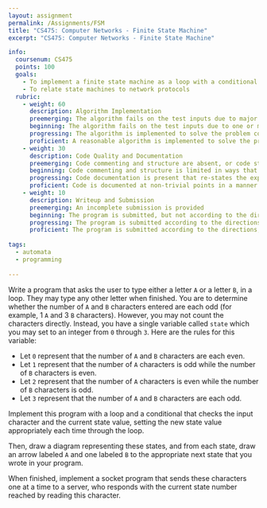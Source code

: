 ```yaml
---
layout: assignment
permalink: /Assignments/FSM
title: "CS475: Computer Networks - Finite State Machine"
excerpt: "CS475: Computer Networks - Finite State Machine"

info:
  coursenum: CS475
  points: 100
  goals:
    - To implement a finite state machine as a loop with a conditional
    - To relate state machines to network protocols
  rubric:
    - weight: 60
      description: Algorithm Implementation
      preemerging: The algorithm fails on the test inputs due to major issues, or the program fails to compile and/or run
      beginning: The algorithm fails on the test inputs due to one or more minor issues
      progressing: The algorithm is implemented to solve the problem correctly according to given test inputs, but would fail if executed in a general case due to a minor issue or omission in the algorithm design or implementation
      proficient: A reasonable algorithm is implemented to solve the problem which correctly solves the problem according to the given test inputs, and would be reasonably expected to solve the problem in the general case
    - weight: 30
      description: Code Quality and Documentation
      preemerging: Code commenting and structure are absent, or code structure departs significantly from best practice, and/or the code departs significantly from the style guide
      beginning: Code commenting and structure is limited in ways that reduce the readability of the program, and/or there are minor departures from the style guide
      progressing: Code documentation is present that re-states the explicit code definitions, and/or code is written that mostly adheres to the style guide
      proficient: Code is documented at non-trivial points in a manner that enhances the readability of the program, and code is written according to the style guide
    - weight: 10
      description: Writeup and Submission
      preemerging: An incomplete submission is provided
      beginning: The program is submitted, but not according to the directions in one or more ways (for example, because it is lacking a readme writeup)
      progressing: The program is submitted according to the directions with a minor omission or correction needed
      proficient: The program is submitted according to the directions, including a readme writeup describing the solution        
      
tags:
  - automata
  - programming
  
---
```


Write a program that asks the user to type either a letter `A` or a letter `B`, in a loop.  They may type any other letter when finished.   You are to determine whether the number of `A` and `B` characters entered are each odd (for example, 1 `A` and 3 `B` characters).  However, you may not count the characters directly.  Instead, you have a single variable called `state` which you may set to an integer from `0` through `3`.  Here are the rules for this variable:

* Let `0` represent that the number of `A` and `B` characters are each even.  
* Let `1` represent that the number of `A` characters is odd while the number of `B` characters is even.  
* Let `2` represent that the number of `A` characters is even while the number of `B` characters is odd.  
* Let `3` represent that the number of `A` and `B` characters are each odd.  

Implement this program with a loop and a conditional that checks the input character and the current state value, setting the new state value appropriately each time through the loop.

Then, draw a diagram representing these states, and from each state, draw an arrow labeled `A` and one labeled `B` to the appropriate next state that you wrote in your program.

When finished, implement a socket program that sends these characters one at a time to a server, who responds with the current state number reached by reading this character.
